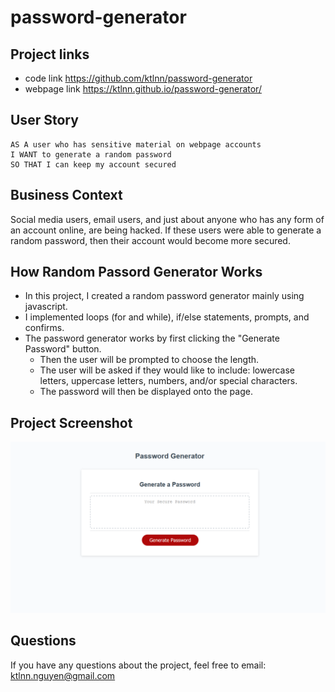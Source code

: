 # password-generator

## Project links 
- code link https://github.com/ktlnn/password-generator
- webpage link https://ktlnn.github.io/password-generator/

## User Story
``` 
AS A user who has sensitive material on webpage accounts
I WANT to generate a random password 
SO THAT I can keep my account secured 
```

## Business Context 
Social media users, email users, and just about anyone who has any form of an account online, are being hacked. If these users were able to generate a random password, then their account would become more secured. 

## How Random Passord Generator Works
- In this project, I created a random password generator mainly using javascript. 
- I implemented loops (for and while), if/else statements, prompts, and confirms. 
- The password generator works by first clicking the "Generate Password" button. 
    - Then the user will be prompted to choose the length.
    - The user will be asked if they would like to include: lowercase letters, uppercase letters, numbers, and/or special characters. 
    - The password will then be displayed onto the page. 

## Project Screenshot 
![password-generator-screenshot](assets/images/password-generator-screenshot.png)

## Questions 
If you have any questions about the project, feel free to email: ktlnn.nguyen@gmail.com
